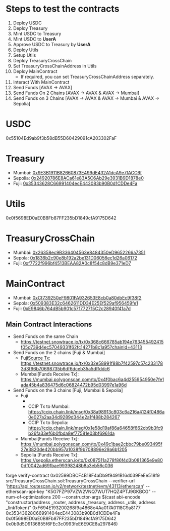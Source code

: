 # Steps to test the contracts
1. Deploy USDC
2. Deploy Treasury
3. Mint USDC to Treasury
4. Mint USDC to **UserA** 
5. Approve USDC to Treasury by **UserA**
6. Deploy Utils
7. Setup Utils
8. Deploy TreasuryCrossChain
9. Set TreasuryCrossChainAddress in Utils
10. Deploy MainContract
    - If required, you can set TreasuryCrossChainAddress separately.
11. Interact With MainContract
   1.  Send Funds [AVAX -> AVAX]
   2.  Send Funds On 2 Chains [AVAX -> AVAX & AVAX -> Mumbai]
   3.  Send Funds on 3 Chains [AVAX -> AVAX & AVAX -> Mumbai & AVAX -> Sepolia]

# USDC
0x55104Ed9ab9f3b58dB55D60429091cA203302FaF

# Treasury 
- Mumbai: [0x9E3B1911B82660873E499dE432A1dcA9e7fACC6f](https://mumbai.polygonscan.com/address/0x9e3b1911b82660873e499de432a1dca9e7facc6f)
- Sepolia: [0x24920786E8ACa61e83A5C6Ab29e3931B9D1878e0](https://sepolia.etherscan.io/address/0x67fa0e46ca78549c0ef176ad658bd64d9619be20)
- Fuji: [0x35343628C66991404ecE443083b90B0d1CDDe4Fa](https://testnet.snowtrace.io/address/0x35343628c66991404ece443083b90b0d1cdde4fa)

# Utils
0x0f5698ED0aE0B8Fb87FF235bD1849cfA9175D642

# TreasuryCrossChain
- Mumbai: [0x26358ec9B336404563e8484350eD9652266a7351](https://mumbai.polygonscan.com/address/0x26358ec9B336404563e8484350eD9652266a7351)
- Sepola: [0x1836b2c90e8b192a2be131D06056ec1d26a06172](https://sepolia.etherscan.io/address/0x1836b2c90e8b192a2be131D06056ec1d26a06172)
- Fuji: [0xf7722f996bf4513BEAA82A0c8f54c8dB9e371eD7](https://testnet.snowtrace.io/address/0xf7722f996bf4513BEAA82A0c8f54c8dB9e371eD7)

# MainContract
- Mumbai: [0xCf739250eF9801FA932653E8cb0a80dbEc9f38f2](https://mumbai.polygonscan.com/address/0xCf739250eF9801FA932653E8cb0a80dbEc9f38f2)
- Sepola: [0x509383E32c6462611DD34E25Ef529af956459fe1](https://sepolia.etherscan.io/address/0x509383E32c6462611DD34E25Ef529af956459fe1)
- Fuji: [0xE9846b764dB5b901c571772715C2c28940f41a7d](https://testnet.snowtrace.io/address/0xE9846b764dB5b901c571772715C2c28940f41a7d)

## Main Contract Interactions
- Send Funds on the same Chain
  - https://testnet.snowtrace.io/tx/0x368c666785ab194e763455492415f05d739d4ec57049331f62fc14271b8c1a95?chainId=43113
- Send Funds on the 2 chains [Fuji & Mumbai]
  - Fuji[Source Tx]: https://testnet.snowtrace.io/tx/0x32e58991f88b7f42597c57c2331783d3f96b70698735b6df6dceb35a5dffddc6
  - Mumbai[Funds Receive Tx]: https://mumbai.polygonscan.com/tx/0x4f0bac6a4d255954950e7fe1ada45b4a836475d6c06824472b95d03997e1a96d
- Send Funds on the 3 chains [Fuji, Mumbai & Sepolia]
  - Fuji
    - [Source Tx]: https://testnet.snowtrace.io/tx/0x0e3996a247be4e454531ce9a85784b9552b4da479aef65d2884e934c27cd9515?chainId=43113
    - CCIP Tx to Mumbai: https://ccip.chain.link/msg/0x38a98913c803c6a216a4124f0486a0e027a2aa34d9289d344e2a1f488b284267
    - CCIP Tx to Sepolia: https://ccip.chain.link/msg/0x1e58d19af86a64658f662cb9b3fc9b26fa33ef6b0fbda8ef77581e03bf6961da
  - Mumbai[Funds Receive Tx]: https://mumbai.polygonscan.com/tx/0x49c1bae2cbbc79be093495f27e3820de420bb957a1038f9b708896e29a6b1205
  - Sepolia [Funds Receive Tx]: https://sepolia.etherscan.io/tx/0x087511a278f86f4d3b081365e9e800df0042ad69fbae99398248b8a3eb56c036


forge verify-contract 0x02599DBCF4B18F4aDb9f9491B16d039FeEe518f9 src/TreasuryCrossChain.sol:TreasuryCrossChain --verifier-url 'https://api.routescan.io/v2/network/testnet/evm/43113/etherscan' --etherscan-api-key "K5G7FZP97VZW2VNQ7WUT7HQZ4PTJ9GKBCG" --num-of-optimizations 200 --constructor-args $(cast abi-encode "constructor(address _router, address _treasury, address _utils, address _linkToken)" 0xF694E193200268f9a4868e4Aa017A0118C9a8177 0x35343628C66991404ecE443083b90B0d1CDDe4Fa 0x0f5698ED0aE0B8Fb87FF235bD1849cfA9175D642 0x0b9d5D9136855f6FEc3c0993feE6E9CE8a297846)